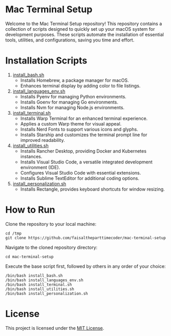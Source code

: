 # Mac Terminal Setup

Welcome to the Mac Terminal Setup repository! This repository contains a collection of scripts designed to quickly set up your macOS system for development purposes. These scripts automate the installation of essential tools, utilities, and configurations, saving you time and effort.

# Installation Scripts
1. [install_bash.sh](/Install_base.sh)
    - Installs Homebrew, a package manager for macOS.
    - Enhances terminal display by adding color to file listings.
2. [install_languages_env.sh](/install_languages_env.sh)
    - Installs Pyenv for managing Python environments.
    - Installs Goenv for managing Go environments.
    - Installs Nvm for managing Node.js environments.
3. [install_terminal.sh](/Install_terminal.sh)
    - Installs Warp Terminal for an enhanced terminal experience.
    - Applies a custom Warp theme for visual appeal.
    - Installs Nerd Fonts to support various icons and glyphs.
    - Installs Starship and customizes the terminal prompt line for improved readability.
4. [install_utilities.sh](/install_utilities.sh)
    - Installs Rancher Desktop, providing Docker and Kubernetes instances.
    - Installs Visual Studio Code, a versatile integrated development environment (IDE).
    - Configures Visual Studio Code with essential extensions.
    - Installs Sublime TextEditor for additional coding options.
4. [install_personalization.sh](/install_personalization.sh)
    - Installs Rectangle, provides keyboard shortcuts for window resizing.

# How to Run

Clone the repository to your local machine:

```
cd /tmp
git clone https://github.com/faisaltheparttimecoder/mac-terminal-setup
```

Navigate to the cloned repository directory:

```
cd mac-terminal-setup
```

Execute the base script first, followed by others in any order of your choice:

```
/bin/bash install_bash.sh
/bin/bash install_languages_env.sh
/bin/bash install_terminal.sh
/bin/bash install_utilities.sh
/bin/bash install_personalization.sh
```

# License

This project is licensed under the [MIT License](/LICENSE).